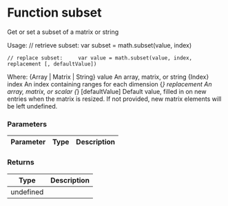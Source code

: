 # Function subset

Get or set a subset of a matrix or string

Usage:     // retrieve subset:     var subset = math.subset(value, index)

    // replace subset:     var value = math.subset(value, index, replacement [, defaultValue])

Where:     {Array | Matrix | String} value  An array, matrix, or string     {Index} index                    An index containing ranges for each                                      dimension     {*} replacement                  An array, matrix, or scalar     {*} [defaultValue]        Default value, filled in on new entries when                               the matrix is resized. If not provided,                               new matrix elements will be left undefined.


### Parameters

Parameter | Type | Description
--------- | ---- | -----------


### Returns

Type | Description
---- | -----------
 | undefined




<!-- Note: This file is automatically generated from source code comments. Changes made in this file will be overridden. -->

